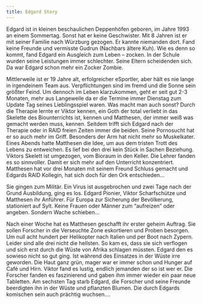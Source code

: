 ```yaml
---
title: Edgard Story 
---
```


Edgard ist in kleinen beschaulichen Deppenhöfen geboren, im Jahre 1993 an einem Sommertag. Sonst hat er keine Geschwister. Mit 8 Jahren ist er mit seiner Familie nach
  Würzburg gezogen. Er kannte niemanden dort. Fand keine Freunde und vermisste Gudrun (Nachbars ältere Kuh). Wie es denn so kommt, fand Edgard ein Ausgleich 
  zum Leben – zocken. In der Schule wurden seine Leistungen immer schlechter. Seine Eltern scheidenden sich. Da war Edgard schon mehr ein Zocker Zombie.

Mittlerweile ist er 19 Jahre alt, erfolgreicher eSportler, aber hält es nie lange in irgendeinem Team aus. Verpflichtungen sind im fremd und die Sonne sein größter Feind.
  Um dennoch im Leben klarzukommen, geht er seit gut 2-3 Monaten, mehr aus Langeweile da er die Termine immer Dienstag zum Update Tag seines Lieblingsspiel waren. Was macht 
  man auch sonst?
  Durch die Therapie lernte er Viktor kennen, ein Goth der total verliebt in das Skelette des Biounterrichts ist, kennen und Matthesen, der immer weiß was gemacht werden muss, kennen. Seitdem trifft sich Edgard nach der Therapie oder in RAID freien Zeiten immer die beiden. Seine Pornosucht hat er so auch mehr im Griff. Besonders der Arm hat nicht mehr so Muskelkater.
  Eines Abends hatte Matthesen die Idee, um aus dem tristen Trott des Lebens zu entweichen. Es lief bei den drei kein Stück in Sachen Beziehung. Viktors Skelett ist umgezogen, vom Bioraum in den Keller. Die Lehrer fanden es so sinnvoller. Damit er sich mehr auf den Unterricht konzentriert. Matthesen hat vor drei Monaten mit seinem Freund Schluss gemacht und Edgards RAID Kollegin, hat sich doch für den Ork entschieden…

Sie gingen zum Militär. Ein Virus ist ausgebrochen und zwei Tage nach der Grund Ausbildung, ging es los. Edgard Pionier, Viktor Scharfschütze und Matthesen ihr Anführer. 
Für Europa zur Sicherung der Bevölkerung, stationiert auf Sylt. Keine Frauen oder Männer zum “aufreizen” oder angeben. Sondern Wache schieben…

Nach einer Woche hat es Matthesen geschafft ihr erster geheim Auftrag. Sie sollen Forscher in die Verseuchte Zone eskortieren und Proben besorgen.
Um null acht hundert per Helikopter nach Italien und per Boot nach Zypern. Leider sind alle drei nicht die hellsten. So kam es, dass sie sich verflogen und 
sich erst durch die Wüste von Afrika schlagen müssten.
Edgard den es sowieso nicht so gut ging. Ist während des Einsatzes in der Wüste irre geworden. Die Haut ganz grün, mager war er immer schon und Hunger auf Café und Hirn.
Viktor fand es lustig, endlich jemanden der so ist wer er. Die Forscher fanden es faszinierend und gaben ihm immer wieder ein paar neue Tabletten. 
Am sechsten Tag starb Edgard, die Forscher und seine Freunde beerdigten ihn in der Wüste und pflanzten Blumen. Die durch Edgards komischen sein auch prächtig wuchsen….
